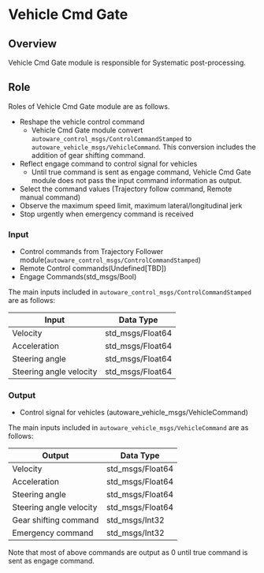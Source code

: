 # Vehicle Cmd Gate

## Overview

Vehicle Cmd Gate module is responsible for Systematic post-processing.

## Role

Roles of Vehicle Cmd Gate module are as follows.

- Reshape the vehicle control command
  - Vehicle Cmd Gate module convert `autoware_control_msgs/ControlCommandStamped` to `autoware_vehicle_msgs/VehicleCommand`. This conversion includes the addition of gear shifting command.
- Reflect engage command to control signal for vehicles
  - Until true command is sent as engage command, Vehicle Cmd Gate module does not pass the input command information as output.
- Select the command values (Trajectory follow command, Remote manual command)
- Observe the maximum speed limit, maximum lateral/longitudinal jerk
- Stop urgently when emergency command is received

### Input

- Control commands from Trajectory Follower module(`autoware_control_msgs/ControlCommandStamped`)
- Remote Control commands(Undefined[TBD])
- Engage Commands(std_msgs/Bool)

The main inputs included in `autoware_control_msgs/ControlCommandStamped` are as follows:

| Input                   | Data Type        |
| ----------------------- | ---------------- |
| Velocity                | std_msgs/Float64 |
| Acceleration            | std_msgs/Float64 |
| Steering angle          | std_msgs/Float64 |
| Steering angle velocity | std_msgs/Float64 |

### Output

- Control signal for vehicles (autoware_vehicle_msgs/VehicleCommand)

The main inputs included in `autoware_vehicle_msgs/VehicleCommand` are as follows:

| Output                  | Data Type        |
| ----------------------- | ---------------- |
| Velocity                | std_msgs/Float64 |
| Acceleration            | std_msgs/Float64 |
| Steering angle          | std_msgs/Float64 |
| Steering angle velocity | std_msgs/Float64 |
| Gear shifting command   | std_msgs/Int32   |
| Emergency command       | std_msgs/Int32   |

Note that most of above commands are output as 0 until true command is sent as engage command.
